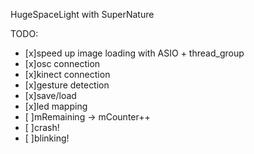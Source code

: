 HugeSpaceLight with SuperNature

TODO:
- [x]speed up image loading with ASIO + thread_group
- [x]osc connection
- [x]kinect connection
- [x]gesture detection
- [x]save/load
- [x]led mapping
- [ ]mRemaining -> mCounter++
- [ ]crash!
- [ ]blinking!